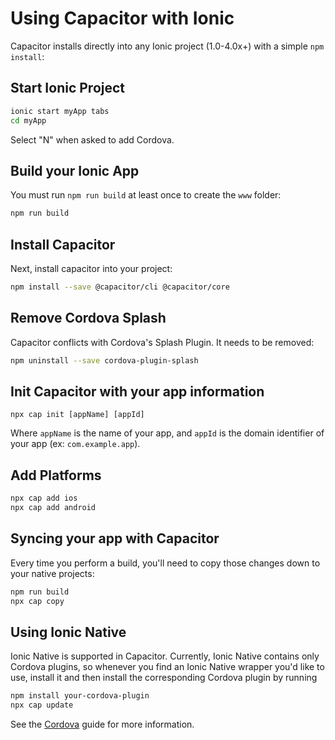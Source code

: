 # Using Capacitor with Ionic

Capacitor installs directly into any Ionic project (1.0-4.0x+) with a simple `npm install`:

## Start Ionic Project

```bash
ionic start myApp tabs
cd myApp
```

Select "N" when asked to add Cordova.

## Build your Ionic App

You must run `npm run build` at least once to create the `www` folder:

```bash
npm run build
```

## Install Capacitor

Next, install capacitor into your project:

```bash
npm install --save @capacitor/cli @capacitor/core
```

## Remove Cordova Splash

Capacitor conflicts with Cordova's Splash Plugin. It needs to be removed:

```bash
npm uninstall --save cordova-plugin-splash
```

## Init Capacitor with your app information

```
npx cap init [appName] [appId]
```

Where `appName` is the name of your app, and `appId` is the domain identifier of your app (ex: `com.example.app`).

## Add Platforms

```bash
npx cap add ios
npx cap add android
```

## Syncing your app with Capacitor

Every time you perform a build, you'll need to copy those changes down to your native projects:

```bash
npm run build
npx cap copy
```

## Using Ionic Native

Ionic Native is supported in Capacitor. Currently, Ionic Native contains only Cordova plugins, so whenever you find
an Ionic Native wrapper you'd like to use, install it and then install the corresponding Cordova plugin by running

```bash
npm install your-cordova-plugin
npx cap update
```

See the [Cordova](../basics/cordova) guide for more information.
